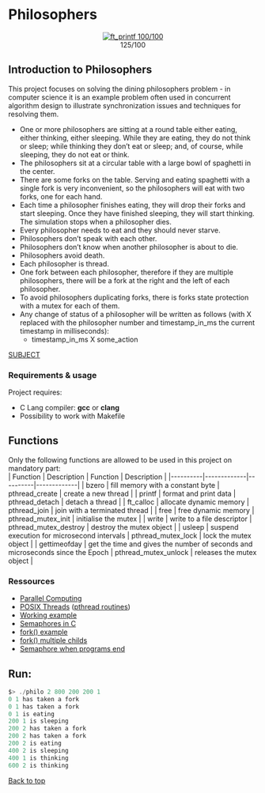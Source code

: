 # Philosophers
<p align="center">
<a href="https://github.com/YOPll/get_next_line">
  <img src="https://user-images.githubusercontent.com/49567393/145694296-91b27fdf-3666-4670-8a84-23695c2be1a4.png" alt="ft_printf 100/100">
</a>
  <br>
  125/100
</p>

## Introduction to Philosophers

This project focuses on solving the dining philosophers problem - in computer science it is an example problem often used in concurrent algorithm design to illustrate synchronization issues and techniques for resolving them.

* One or more philosophers are sitting at a round table either eating, either thinking, either sleeping. While they are eating, they do not think or sleep; while thinking they don’t eat or sleep; and, of course, while sleeping, they do not eat or think.
* The philosophers sit at a circular table with a large bowl of spaghetti in the center.
* There are some forks on the table. Serving and eating spaghetti with a single fork is very inconvenient, so the philosophers will eat with two forks, one for each hand.
* Each time a philosopher finishes eating, they will drop their forks and start sleeping. Once they have finished sleeping, they will start thinking. The simulation stops when a philosopher dies.
* Every philosopher needs to eat and they should never starve.
* Philosophers don’t speak with each other.
* Philosophers don’t know when another philosopher is about to die.
* Philosophers avoid death.
* Each philosopher is thread.
* One fork between each philosopher, therefore if they are multiple philosophers, there will be a fork at the right and the left of each philosopher.
* To avoid philosophers duplicating forks, there is forks state protection with a mutex for each of them.
* Any change of status of a philosopher will be written as follows (with X replaced with the philosopher number and timestamp_in_ms the current timestamp in milliseconds):
  * timestamp_in_ms X some_action

[SUBJECT](Subject/en.subject.pdf)

### Requirements & usage
Project requires:
* C Lang compiler: **gcc** or **clang**
* Possibility to work with Makefile

## Functions

Only the following functions are allowed to be used in this project on mandatory part:<br>
| Function | Description | Function | Description |
|----------|-------------|----------|-------------|
| bzero | fill memory with a constant byte | pthread_create | create a new thread |
| printf | format and print data | pthread_detach | detach a thread |
| ft_calloc | allocate dynamic memory | pthread_join | join with a terminated thread |
| free | free dynamic memory | pthread_mutex_init | initialise the mutex |
| write | write to a file descriptor | pthread_mutex_destroy | destroy the mutex object |
| usleep | suspend execution for microsecond intervals | pthread_mutex_lock | lock the mutex object |
| gettimeofday |  get the time and gives the number of seconds and microseconds since the Epoch | pthread_mutex_unlock | releases the mutex object |


### Ressources

* [Parallel Computing](https://computing.llnl.gov/tutorials/parallel_comp/)
* [POSIX Threads](https://computing.llnl.gov/tutorials/pthreads/) ([pthread routines](https://computing.llnl.gov/tutorials/pthreads/#AppendixA))
* [Working example](https://timmurphy.org/2010/05/04/pthreads-in-c-a-minimal-working-example/)
* [Semaphores in C](http://greenteapress.com/thinkos/html/thinkos012.html)
* [fork() example](https://timmurphy.org/2014/04/26/using-fork-in-cc-a-minimum-working-example/)
* [fork() multiple childs](https://stackoverflow.com/questions/876605/multiple-child-process)
* [Semaphore when programs end](https://stackoverflow.com/questions/9537068/sem-close-vs-sem-unlink-when-process-terminates)


## Run:
```c
$> ./philo 2 800 200 200 1
0 1 has taken a fork
0 1 has taken a fork
0 1 is eating
200 1 is sleeping
200 2 has taken a fork
200 2 has taken a fork
200 2 is eating
400 2 is sleeping
400 1 is thinking
600 2 is thinking
```

<a href="#top">Back to top</a>

